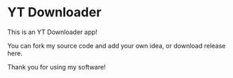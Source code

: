 # YT Downloader

This is an YT Downloader app!

You can fork my source code and add your own idea, or download release here.

Thank you for using my software!
